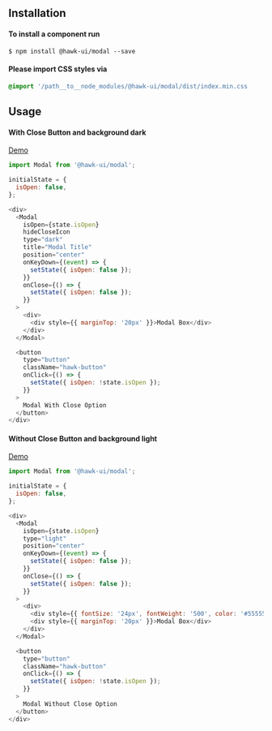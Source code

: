 ## Installation


#### To install a component run
`$ npm install @hawk-ui/modal --save`


#### Please import CSS styles via
```scss noeditor
@import '/path__to__node_modules/@hawk-ui/modal/dist/index.min.css
```


## Usage


#### With Close Button and background dark
[Demo](https://hawk.wallnit.com/#!/Modal/1)
```js static
import Modal from '@hawk-ui/modal';
```
```js
initialState = {
  isOpen: false,
};

<div>
  <Modal
    isOpen={state.isOpen}
    hideCloseIcon
    type="dark"
    title="Modal Title"
    position="center"
    onKeyDown={(event) => {
      setState({ isOpen: false });
    }}
    onClose={() => {
      setState({ isOpen: false });
    }}
  >
    <div>
      <div style={{ marginTop: '20px' }}>Modal Box</div>
    </div>
  </Modal>

  <button
    type="button"
    className="hawk-button"
    onClick={() => {
      setState({ isOpen: !state.isOpen });
    }}
  >
    Modal With Close Option
  </button>
</div>
```


#### Without Close Button and background light
[Demo](https://hawk.wallnit.com/#!/Modal/3)
```js static
import Modal from '@hawk-ui/modal';
```
```js
initialState = {
  isOpen: false,
};

<div>
  <Modal
    isOpen={state.isOpen}
    type="light"
    position="center"
    onKeyDown={(event) => {
      setState({ isOpen: false });
    }}
    onClose={() => {
      setState({ isOpen: false });
    }}
  >
    <div>
      <div style={{ fontSize: '24px', fontWeight: '500', color: '#555555' }}>Title</div>
      <div style={{ marginTop: '20px' }}>Modal Box</div>
    </div>
  </Modal>

  <button
    type="button"
    className="hawk-button"
    onClick={() => {
      setState({ isOpen: !state.isOpen });
    }}
  >
    Modal Without Close Option
  </button>
</div>
```